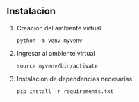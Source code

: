 ## Instalacion

1. Creacion del ambiente virtual

   `python -m venv myvenv`

2. Ingresar al ambiente virtual

   `source myvenv/bin/activate`

3. Instalacion de dependencias necesarias

   `pip install -r requirements.txt`
